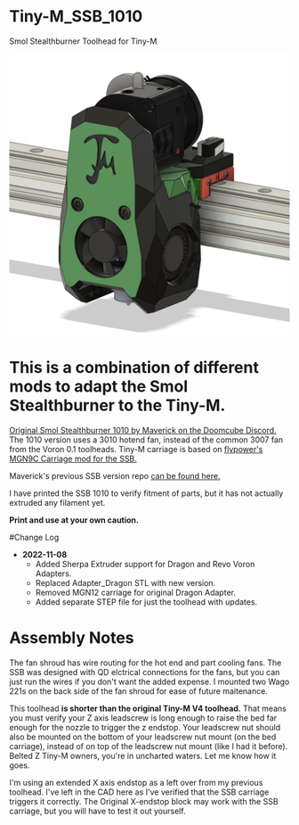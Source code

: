 # Tiny-M_SSB_1010
Smol Stealthburner Toolhead for Tiny-M

<img src="Images/Tiny-M_SSB_1010.png" width="800">

# This is a combination of different mods to adapt the Smol Stealthburner to the Tiny-M. 

 <a href="https://discord.com/channels/825469421346226226/909858082841067591/951228478278230057"/> Original Smol Stealthburner 1010 by Maverick on the Doomcube Discord.</a> The 1010 version uses a 3010 hotend fan, instead of the common 3007 fan from the Voron 0.1 toolheads. Tiny-M carriage is based on <a href="https://github.com/flyespresso/antpower/tree/main/SMOL%20Stealth%20Burner%20MGN9C%20V0%20Gantry%20Mod"> flypower's MGN9C Carriage mod for the SSB.</a>

Maverick's previous SSB version repo <a href= "https://github.com/PrintersForAnts/Crucible/tree/main/Smol%20Stealth%20Burner"> can be found here. </a>

I have printed the SSB 1010 to verify fitment of parts, but it has not actually extruded any filament yet. 

**Print and use at your own caution.**

#Change Log

- **2022-11-08**
	- Added Sherpa Extruder support for Dragon and Revo Voron Adapters.
	- Replaced Adapter_Dragon STL with new version.
	- Removed MGN12 carriage for original Dragon Adapter.
	- Added separate STEP file for just the toolhead with updates.


# Assembly Notes

The fan shroud has wire routing for the hot end and part cooling fans. The SSB was designed with QD elctrical connections for the fans, but you can just run the wires if you don't want the added expense. I mounted two Wago 221s on the back side of the fan shroud for ease of future maitenance.

This toolhead **is shorter than the original Tiny-M V4 toolhead.** That means you must verify your Z axis leadscrew is long enough to raise the bed far enough for the nozzle to trigger the z endstop. Your leadscrew nut should also be mounted on the bottom of your leadscrew nut mount (on the bed carriage), instead of on top of the leadscrew nut mount (like I had it before). Belted Z Tiny-M owners, you're in uncharted waters. Let me know how it goes.

I'm using an extended X axis endstop as a left over from my previous toolhead. I've left in the CAD here as I've verified that the SSB carriage triggers it correctly. The Original X-endstop block may work with the SSB carriage, but you will have to test it out yourself.